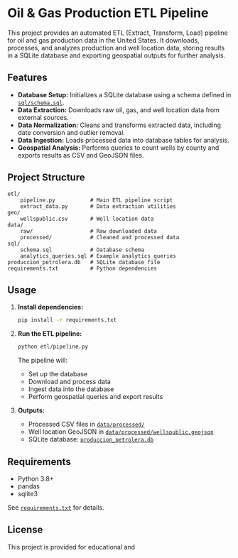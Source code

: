 # Oil & Gas Production ETL Pipeline

This project provides an automated ETL (Extract, Transform, Load) pipeline for oil and gas production data in the United States. It downloads, processes, and analyzes production and well location data, storing results in a SQLite database and exporting geospatial outputs for further analysis.

## Features

- **Database Setup:** Initializes a SQLite database using a schema defined in [`sql/schema.sql`](sql/schema.sql).
- **Data Extraction:** Downloads raw oil, gas, and well location data from external sources.
- **Data Normalization:** Cleans and transforms extracted data, including date conversion and outlier removal.
- **Data Ingestion:** Loads processed data into database tables for analysis.
- **Geospatial Analysis:** Performs queries to count wells by county and exports results as CSV and GeoJSON files.

## Project Structure

```
etl/
    pipeline.py           # Main ETL pipeline script
    extract_data.py       # Data extraction utilities
geo/
    wellspublic.csv       # Well location data
data/
    raw/                  # Raw downloaded data
    processed/            # Cleaned and processed data
sql/
    schema.sql            # Database schema
    analytics_queries.sql # Example analytics queries
produccion_petrolera.db   # SQLite database file
requirements.txt          # Python dependencies
```

## Usage

1. **Install dependencies:**
   ```sh
   pip install -r requirements.txt
   ```

2. **Run the ETL pipeline:**
   ```sh
   python etl/pipeline.py
   ```

   The pipeline will:
   - Set up the database
   - Download and process data
   - Ingest data into the database
   - Perform geospatial queries and export results

3. **Outputs:**
   - Processed CSV files in [`data/processed/`](data/processed/)
   - Well location GeoJSON in [`data/processed/wellspublic.geojson`](data/processed/wellspublic.geojson)
   - SQLite database: [`produccion_petrolera.db`](produccion_petrolera.db)

## Requirements

- Python 3.8+
- pandas
- sqlite3

See [`requirements.txt`](requirements.txt) for details.

## License

This project is provided for educational and